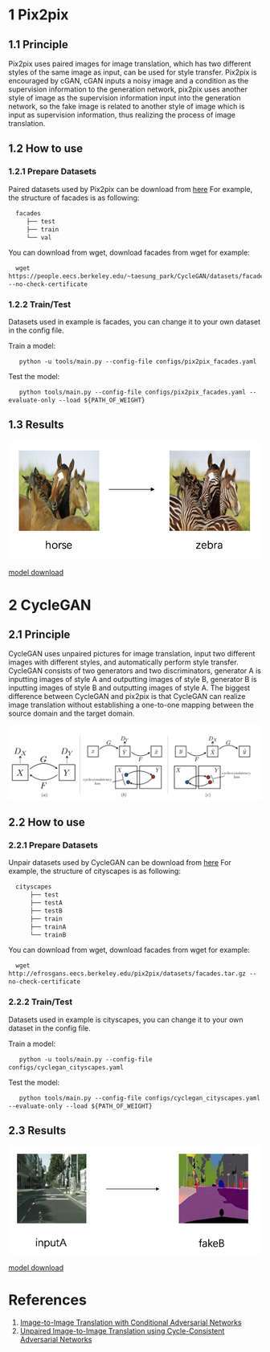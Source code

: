 # 1 Pix2pix

## 1.1 Principle

  Pix2pix uses paired images for image translation, which has two different styles of the same image as input, can be used for style transfer. Pix2pix is encouraged by cGAN, cGAN inputs a noisy image and a condition as the supervision information to the generation network, pix2pix uses another style of image as the supervision information input into the generation network, so the fake image is related to another style of image which is input as supervision information, thus realizing the process of image translation.

## 1.2 How to use  

### 1.2.1 Prepare Datasets

  Paired datasets used by Pix2pix can be download from [here](http://efrosgans.eecs.berkeley.edu/pix2pix/datasets/)
  For example, the structure of facades is as following:
  ```
    facades
       ├── test
       ├── train
       └── val
  ```
  You can download from wget, download facades from wget for example:
  ```
    wget https://people.eecs.berkeley.edu/~taesung_park/CycleGAN/datasets/facades.zip --no-check-certificate
  ```

### 1.2.2 Train/Test

  Datasets used in example is facades, you can change it to your own dataset in the config file.

  Train a model:
  ```
     python -u tools/main.py --config-file configs/pix2pix_facades.yaml
  ```

  Test the model:
  ```
     python tools/main.py --config-file configs/pix2pix_facades.yaml --evaluate-only --load ${PATH_OF_WEIGHT}
  ```

## 1.3 Results

![](../imgs/horse2zebra.png)

[model download](TODO)



# 2 CycleGAN

## 2.1 Principle

   CycleGAN uses unpaired pictures for image translation, input two different images with different styles, and automatically perform style transfer. CycleGAN consists of two generators and two discriminators, generator A is inputting images of style A and outputting images of style B, generator B is inputting images of style B and outputting images of style A. The biggest difference between CycleGAN and pix2pix is that CycleGAN can realize image translation without establishing a one-to-one mapping between the source domain and the target domain.

![](../imgs/cyclegan.png)

## 2.2 How to use

### 2.2.1 Prepare Datasets

  Unpair datasets used by CycleGAN can be download from [here](https://people.eecs.berkeley.edu/~taesung_park/CycleGAN/datasets/)
  For example, the structure of cityscapes is as following:
  ```
    cityscapes
        ├── test
        ├── testA
        ├── testB
        ├── train
        ├── trainA
        └── trainB
  ```
  You can download from wget, download facades from wget for example:
  ```
    wget http://efrosgans.eecs.berkeley.edu/pix2pix/datasets/facades.tar.gz --no-check-certificate
  ```

### 2.2.2 Train/Test

  Datasets used in example is cityscapes, you can change it to your own dataset in the config file.

  Train a model:
  ```
     python -u tools/main.py --config-file configs/cyclegan_cityscapes.yaml
  ```

  Test the model:
  ```
     python tools/main.py --config-file configs/cyclegan_cityscapes.yaml --evaluate-only --load ${PATH_OF_WEIGHT}
  ```

## 2.3 Results

![](../imgs/A2B.png)

[model download](TODO)


# References

  1. [Image-to-Image Translation with Conditional Adversarial Networks](https://arxiv.org/abs/1611.07004)
  2. [Unpaired Image-to-Image Translation using Cycle-Consistent Adversarial Networks](https://arxiv.org/abs/1703.10593)
